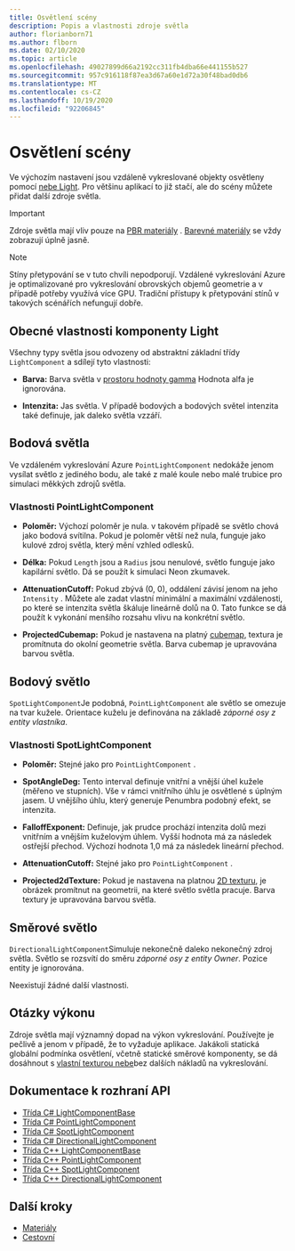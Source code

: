 ```yaml
---
title: Osvětlení scény
description: Popis a vlastnosti zdroje světla
author: florianborn71
ms.author: flborn
ms.date: 02/10/2020
ms.topic: article
ms.openlocfilehash: 49027899d66a2192cc311fb4dba66e441155b527
ms.sourcegitcommit: 957c916118f87ea3d67a60e1d72a30f48bad0db6
ms.translationtype: MT
ms.contentlocale: cs-CZ
ms.lasthandoff: 10/19/2020
ms.locfileid: "92206845"
---
```

# <a name="scene-lighting"></a>Osvětlení scény

Ve výchozím nastavení jsou vzdáleně vykreslované objekty osvětleny pomocí [nebe Light](sky.md). Pro většinu aplikací to již stačí, ale do scény můžete přidat další zdroje světla.

> [!IMPORTANT]
> Zdroje světla mají vliv pouze na [PBR materiály](pbr-materials.md) . [Barevné materiály](color-materials.md) se vždy zobrazují úplně jasně.

> [!NOTE]
> Stíny přetypování se v tuto chvíli nepodporují. Vzdálené vykreslování Azure je optimalizované pro vykreslování obrovských objemů geometrie a v případě potřeby využívá více GPU. Tradiční přístupy k přetypování stínů v takových scénářích nefungují dobře.

## <a name="common-light-component-properties"></a>Obecné vlastnosti komponenty Light

Všechny typy světla jsou odvozeny od abstraktní základní třídy `LightComponent` a sdílejí tyto vlastnosti:

* **Barva:** Barva světla v [prostoru hodnoty gamma](https://en.wikipedia.org/wiki/SRGB) Hodnota alfa je ignorována.

* **Intenzita:** Jas světla. V případě bodových a bodových světel intenzita také definuje, jak daleko světla vzzáří.

## <a name="point-light"></a>Bodová světla

Ve vzdáleném vykreslování Azure `PointLightComponent` nedokáže jenom vysílat světlo z jediného bodu, ale také z malé koule nebo malé trubice pro simulaci měkkých zdrojů světla.

### <a name="pointlightcomponent-properties"></a>Vlastnosti PointLightComponent

* **Poloměr:** Výchozí poloměr je nula. v takovém případě se světlo chová jako bodová svítilna. Pokud je poloměr větší než nula, funguje jako kulové zdroj světla, který mění vzhled odlesků.

* **Délka:** Pokud `Length` jsou a `Radius` jsou nenulové, světlo funguje jako kapilární světlo. Dá se použít k simulaci Neon zkumavek.

* **AttenuationCutoff:** Pokud zbývá (0, 0), oddálení závisí jenom na jeho `Intensity` . Můžete ale zadat vlastní minimální a maximální vzdálenosti, po které se intenzita světla škáluje lineárně dolů na 0. Tato funkce se dá použít k vykonání menšího rozsahu vlivu na konkrétní světlo.

* **ProjectedCubemap:** Pokud je nastavena na platný [cubemap](../../concepts/textures.md), textura je promítnuta do okolní geometrie světla. Barva cubemap je upravována barvou světla.

## <a name="spot-light"></a>Bodový světlo

`SpotLightComponent`Je podobná, `PointLightComponent` ale světlo se omezuje na tvar kužele. Orientace kuželu je definována na základě *záporné osy z entity vlastníka*.

### <a name="spotlightcomponent-properties"></a>Vlastnosti SpotLightComponent

* **Poloměr:** Stejné jako pro `PointLightComponent` .

* **SpotAngleDeg:** Tento interval definuje vnitřní a vnější úhel kužele (měřeno ve stupních). Vše v rámci vnitřního úhlu je osvětlené s úplným jasem. U vnějšího úhlu, který generuje Penumbra podobný efekt, se intenzita.

* **FalloffExponent:** Definuje, jak prudce prochází intenzita dolů mezi vnitřním a vnějším kuželovým úhlem. Vyšší hodnota má za následek ostřejší přechod. Výchozí hodnota 1,0 má za následek lineární přechod.

* **AttenuationCutoff:** Stejné jako pro `PointLightComponent` .

* **Projected2dTexture:** Pokud je nastavena na platnou [2D texturu](../../concepts/textures.md), je obrázek promítnut na geometrii, na které světlo světla pracuje. Barva textury je upravována barvou světla.

## <a name="directional-light"></a>Směrové světlo

`DirectionalLightComponent`Simuluje nekonečně daleko nekonečný zdroj světla. Světlo se rozsvítí do směru *záporné osy z entity Owner*. Pozice entity je ignorována.

Neexistují žádné další vlastnosti.

## <a name="performance-considerations"></a>Otázky výkonu

Zdroje světla mají významný dopad na výkon vykreslování. Používejte je pečlivě a jenom v případě, že to vyžaduje aplikace. Jakákoli statická globální podmínka osvětlení, včetně statické směrové komponenty, se dá dosáhnout s [vlastní texturou nebe](sky.md)bez dalších nákladů na vykreslování.

## <a name="api-documentation"></a>Dokumentace k rozhraní API

* [Třída C# LightComponentBase](/dotnet/api/microsoft.azure.remoterendering.lightcomponentbase)
* [Třída C# PointLightComponent](/dotnet/api/microsoft.azure.remoterendering.pointlightcomponent)
* [Třída C# SpotLightComponent](/dotnet/api/microsoft.azure.remoterendering.spotlightcomponent)
* [Třída C# DirectionalLightComponent](/dotnet/api/microsoft.azure.remoterendering.directionallightcomponent)
* [Třída C++ LightComponentBase](/cpp/api/remote-rendering/lightcomponentbase)
* [Třída C++ PointLightComponent](/cpp/api/remote-rendering/pointlightcomponent)
* [Třída C++ SpotLightComponent](/cpp/api/remote-rendering/spotlightcomponent)
* [Třída C++ DirectionalLightComponent](/cpp/api/remote-rendering/directionallightcomponent)

## <a name="next-steps"></a>Další kroky

* [Materiály](../../concepts/materials.md)
* [Cestovní](sky.md)